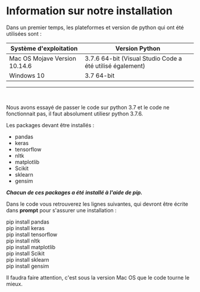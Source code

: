 # Information sur notre installation

Dans un premier temps, les plateformes et version de python qui ont été utilisées sont :
 
 Système d'exploitation          |  Version Python 
---------------------------------|------------------------------------------------------------|
Mac OS Mojave Version 10.14.6    |   3.7.6 64-bit (Visual Studio Code a été utilisé également)
Windows 10                       |   3.7 64-bit
***

&nbsp;
 
Nous avons essayé de passer le code sur python 3.7 et le code ne fonctionnait pas, il faut absolument utiliesr python 3.7.6.

Les packages devant être installés : 

- pandas
- keras
- tensorflow
- nltk
- matplotlib
- Scikit
- sklearn
- gensim


<i><b>Chacun de ces packages a été installé à l'aide de pip.</i></b>

Dans le code vous retrouverez les lignes suivantes, qui devront être écrite dans <b>prompt</b> pour s'assurer une installation :

pip install pandas  
pip install keras  
pip install tensorflow  
pip install nltk  
pip install matplotlib  
pip install Scikit  
pip install sklearn  
pip install gensim  
<p></p>
Il faudra faire attention, c'est sous la version Mac OS que le code tourne le mieux.
